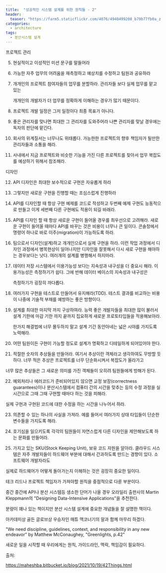 ```yaml
---
title:  "성공적인 시스템 설계를 위한 원칙들 - 2"
header:
  teaser: "https://farm5.staticflickr.com/4076/4940499208_b79b77fb0a_z.jpg"
categories: 
  - architecture
tags:
  - 분산시스템 설계
---
```


  프로젝트 관리
  
  5. 현실적이고 이성적인 미션 문구를 말들어라

  6. 가능한 자주 업무의 어려움을 재측정하고 예상치를 수정하고 팀원과 공유하라

  7. 개개인의 프로젝트 참여자들의 업무를 분할하라. 관리자들 보다 실제 업무를 맡고 있는 
     
     개개인의 개발자가 더 업무를 정확하게 이해하는 경우가 많기 때문이다.
     
  8. 프로젝트 개발 일정은 그저 일정이다 최종 목표가 아니다.
  9. 좋은 관리자를 맞나면 최대한 그 관리자를 도와주어라 나쁜 관리자를 맞날 경우에는 독자의 판단에 맡긴다.
  10. 회사의 위계질서는 너무나도 위태롭다. 가능한한 프로젝트의 향후 책임자가 될만한 관리자들과 소통을 해라.
  11. 사내에서 지금 프로젝트와 비슷한 기능을 가진 다른 프로젝트를 찾아서 업무 복잡도를 예상하기 위해서 참조해라.


  디자인
  
  12. API 디자인은 최대한 보수적으로 구현은 자유롭게 하라
  13. 그렇지만 새로운 구현을 진행할 때는 조심스럽게 진행하라
  14. API를 디자인할 때 항상 구현 예제를 코드로 작성하고 두번째 예제 구현도 능동적으로 만들고 이게 세번째 다른 구현에도 적용이 되길 바래라.
  15. API를 디자인 할 때 항상 새로운 구현이 들어올 경우를 최우선으로 고려해라. 새로운 구현이 들어올 때마다 API를 바꾸는 것은 비용이 너무나 큰 일이다.
      콘솔창에서 명령어 하나로 바로 이주(migration)이 가능하도록 하라.
  16. 팀으로서 디자인(설계)하고 개개인으로서 실제 구현을 하라. 이런 작업 과정에서 디자인 과정에서 병목현상이 일어나지만
      디자인을 잘못해서 다시 새로 구현을 해야하는 경우보다는 낫다.
      여러개의 설계를 병행해서 하지마라.
   
  17. 데이터 저장 시스템에서 이용가능성 보다는 지속성과 내구성을 더 중요시 해라. 이용가능성은 측정하기가 쉽다. 그에 반해 데이터 베이스의 지속성과 내구성은

      측정하기가 굉장히 까다롭다. 
      
  18. 여러가지 구현을 테스트로 만들어서 유지해라(TDD). 테스트 결과를 비교하는 비용이 나중에 기술적 부채를 예방하는 좋은 방향이다.

  19. 설계를 최대한 마지막 까지 구상하여라. 능력 좋은 개발자들을 최대한 많이 불러서 설계 기한에 마감 기한 까지 끝까지 집요하게 새로운 프로토타입들을 적용해보아라.
  
      한가지 해결법에 너무 몰두하지 말고 설계 기간 동안아네는 넓은 시야를 가지도록 노력해라.
  
  20. 어떤 팀원이든 구현이 가능할 정도로 설계가 명확하고 디테일하게 되어있어야 한다.

  21. 적절한 숫자의 추상들을 만들어라. 여기서 추상이란 객체라고 생각하여도 무방할 듯하다. 너무 적은 추상은 프로젝트를 너무 단순화시켜서 복잡도가 올라가고

  너무 많은 추상들은 그 새로운 의미를 가진 객체들이 오히려 팀원들에게 방해가 된다.
  
  22. 예외처리나 에러코드가 준비되어있지 않으면 교정 보장(correctness guarantees)이나 분산시스템에서 컴퓨터 간의 시간을 맞추는 등의 수정 과정을 실시간으로 그때 그때 구현할 때마다 하는 것을 피해라.

  실제 구현과 구현된 코드에 대한 수정을 하는 시간을 나누어서 하라.
  
  23. 의존할 수 있는 하나의 사실을 가져라. 예를 들어서 여러가지 상태 타입들이 단순한 변수들을 가지도록 해라.

  24. 호기심을 일으키도록 각각의 팀원들이 자연스럽게 다른 디자인을 제안해보도록 하는 문화를 만들어라.
  
  25. 가지고 있는 SKU(Stock Keeping Unit), 보유 코드 자원을 알아라. 클라우드 시스템은 자주 개발자들이 하드웨어 부분에 대해서 간과하도록 만드는 경향이 있다. 소프트웨어 개발자라도

  실제로 하드웨어가 어떻게 돌아가는지 이해하는 것은 굉장히 중요한 일이다.
  
  
  
  테크 리드나 프로젝트 책임자가 가져야할 원칙을 중점적으로 다룬 부분이다.
  
  중간 중간에 API나 분산 시스템등 생소한 단어가 나올 경우 오라일리 출판사의 Martin Kleppmann의 "Designing Data-Intensive Applications"을 추천한다.
  
  분량이 꽤나 있는 책이지만 분산 시스템 설계에 중요한 개념들을 잘 설명한 책이다.
  
  아카데미상 골든 글로브상 우승자인 매튜 맥코너기의 말과 함께 마무리 하겠다.
  
  "We need discipline, guidelines, context, and responsibility in any new endeavor" by Matthew McConaughey, "Greenlights, p.42"
  
  새로운 일을 시작할 때 우리에게는 원칙, 가이드라인, 맥락, 책임감이 필요하다.

      

      
출처: 

https://maheshba.bitbucket.io/blog/2021/10/19/42Things.html